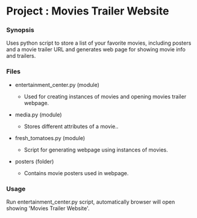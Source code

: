 # Project : Movies Trailer Website

### Synopsis

Uses python script to store a list of your favorite movies, including posters and a movie trailer URL and generates web page for showing movie info and trailers.

### Files

* entertainment_center.py (module)
   * Used for creating instances of movies and opening movies trailer webpage.

* media.py (module)
   * Stores different attributes of a movie..

* fresh_tomatoes.py (module)
   * Script for generating webpage using instances of movies.

* posters (folder)
    * Contains movie posters used in webpage.

### Usage

 Run entertainment_center.py script, automatically browser will open showing 'Movies Trailer Website'.